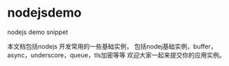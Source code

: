 # nodejsdemo
nodejs demo snippet

本文档包括nodejs 开发常用的一些基础实例，
包括nodej基础实例，buffer，async，underscore，queue，tls加密等等
欢迎大家一起来提交你的应用实例。